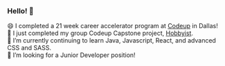 ### Hello! 👋
😄 I completed a 21 week career accelerator program at <a href="https://codeup.com/" target="_blank">Codeup</a> in Dallas!
<br>
🔭 I just completed my group Codeup Capstone project, <a href="https://hobbyist-app.xyz" target="_blank">Hobbyist</a>.
<br>
🌱 I’m currently continuing to learn Java, Javascript, React, and advanced CSS and SASS.
<br>
👯 I’m looking for a Junior Developer position!

<!--
**moriahhumphries/moriahhumphries** is a ✨ _special_ ✨ repository because its `README.md` (this file) appears on your GitHub profile.
Here are some ideas to get you started:
- 🔭 I’m currently working on ...
- 🌱 I’m currently learning ...
- 👯 I’m looking to collaborate on ...
- 🤔 I’m looking for help with ...
- 💬 Ask me about ...
- 📫 How to reach me: ...
- 😄 Pronouns: ...
- ⚡ Fun fact: ...
-->
